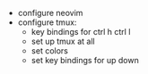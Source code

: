 * configure neovim
* configure tmux:
  * key bindings for ctrl h ctrl l
  * set up tmux at all
  * set colors
  * set key bindings for up down
